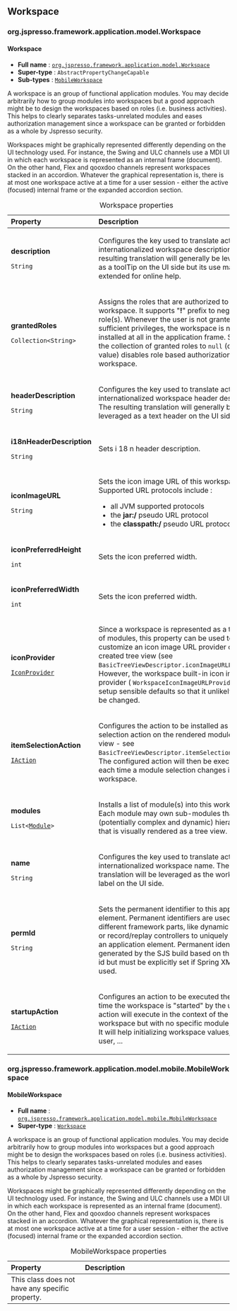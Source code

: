 ## Workspace

### org.jspresso.framework.application.model.Workspace
#### Workspace

+ **Full name** : [`org.jspresso.framework.application.model.Workspace`](http://www.jspresso.org/external/maven-site/apidocs/org/jspresso/framework/application/model/Workspace.html)
+ **Super-type** : `AbstractPropertyChangeCapable`
+ **Sub-types** : [`MobileWorkspace`](org.jspresso.framework.application.model.mobile.MobileWorkspace)



A workspace is an group of functional application modules. You may decide
 arbitrarily how to group modules into workspaces but a good approach might be
 to design the workspaces based on roles (i.e. business activities). This
 helps to clearly separates tasks-unrelated modules and eases authorization
 management since a workspace can be granted or forbidden as a whole by
 Jspresso security.
 <p/>
 Workspaces might be graphically represented differently depending on the UI
 technology used. For instance, the Swing and ULC channels use a MDI UI in
 which each workspace is represented as an internal frame (document). On the
 other hand, Flex and qooxdoo channels represent workspaces stacked in an
 accordion. Whatever the graphical representation is, there is at most one
 workspace active at a time for a user session - either the active (focused)
 internal frame or the expanded accordion section.



<table>
<caption>Workspace properties</caption>
<colgroup>
<col width="33%" />
<col width="66%" />
</colgroup>
<thead>
<tr class="header">
<th align="left">Property</th>
<th align="left">Description</th>
</tr>
</thead>
<tbody>
<tr class="odd">
<td align="left"><p><strong>description</strong></p><p><code>String</code></p></td>
<td><p>Configures the key used to translate actual internationalized workspace
 description. The resulting translation will generally be leveraged as a
 toolTip on the UI side but its use may be extended for online help.</p></td>
</tr>
<tr class="even">
<td align="left"><p><strong>grantedRoles</strong></p><p><code>Collection&#x200B;&lt;&#x200B;String&#x200B;&gt;&#x200B;</code></p></td>
<td><p>Assigns the roles that are authorized to start this workspace. It supports
 &quot;<b>!</b>&quot; prefix to negate the role(s). Whenever the user is not
 granted sufficient privileges, the workspace is not installed at all in the
 application frame. Setting the collection of granted roles to
 <code>null</code> (default value) disables role based authorization on this
 workspace.</p></td>
</tr>
<tr class="odd">
<td align="left"><p><strong>headerDescription</strong></p><p><code>String</code></p></td>
<td><p>Configures the key used to translate actual internationalized workspace
 header description. The resulting translation will generally be leveraged as a
 text header on the UI side.</p></td>
</tr>
<tr class="even">
<td align="left"><p><strong>i18nHeaderDescription</strong></p><p><code>String</code></p></td>
<td><p>Sets i 18 n header description.</p></td>
</tr>
<tr class="odd">
<td align="left"><p><strong>iconImageURL</strong></p><p><code>String</code></p></td>
<td><p>Sets the icon image URL of this workspace. Supported URL protocols include
 :
 <ul>
 <li>all JVM supported protocols</li>
 <li>the <b>jar:/</b> pseudo URL protocol</li>
 <li>the <b>classpath:/</b> pseudo URL protocol</li>
 </ul></p></td>
</tr>
<tr class="even">
<td align="left"><p><strong>iconPreferredHeight</strong></p><p><code>int</code></p></td>
<td><p>Sets the icon preferred width.</p></td>
</tr>
<tr class="odd">
<td align="left"><p><strong>iconPreferredWidth</strong></p><p><code>int</code></p></td>
<td><p>Sets the icon preferred width.</p></td>
</tr>
<tr class="even">
<td align="left"><p><strong>iconProvider</strong></p><p><code><a href="http://www.jspresso.org/external/maven-site/apidocs/org/jspresso/framework/util/gui/IconProvider.html">Icon&#x200B;Provider</a></code></p></td>
<td><p>Since a workspace is represented as a tree view of modules, this property
 can be used to customize an icon image URL provider on the created tree
 view (see <code>BasicTreeViewDescriptor.iconImageURLProvider</code>).
 However, the workspace built-in icon image URL provider (
 <code>WorkspaceIconImageURLProvider</code>) will setup sensible defaults so
 that it unlikely has to be changed.</p></td>
</tr>
<tr class="odd">
<td align="left"><p><strong>itemSelectionAction</strong></p><p><code><a href="http://www.jspresso.org/external/maven-site/apidocs/org/jspresso/framework/action/IAction.html">IAction</a></code></p></td>
<td><p>Configures the action to be installed as item selection action on the
 rendered module tree view - see
 <code>BasicTreeViewDescriptor.itemSelectionAction</code>. The configured
 action will then be executed each time a module selection changes in the
 workspace.</p></td>
</tr>
<tr class="even">
<td align="left"><p><strong>modules</strong></p><p><code>List&#x200B;&lt;&#x200B;<a href="http://www.jspresso.org/external/maven-site/apidocs/org/jspresso/framework/application/model/Module.html">Module</a>&#x200B;&gt;&#x200B;</code></p></td>
<td><p>Installs a list of module(s) into this workspace. Each module may own
 sub-modules that form a (potentially complex and dynamic) hierarchy, that
 is visually rendered as a tree view.</p></td>
</tr>
<tr class="odd">
<td align="left"><p><strong>name</strong></p><p><code>String</code></p></td>
<td><p>Configures the key used to translate actual internationalized workspace
 name. The resulting translation will be leveraged as the workspace label on
 the UI side.</p></td>
</tr>
<tr class="even">
<td align="left"><p><strong>permId</strong></p><p><code>String</code></p></td>
<td><p>Sets the permanent identifier to this application element. Permanent
 identifiers are used by different framework parts, like dynamic security or
 record/replay controllers to uniquely identify an application element.
 Permanent identifiers are generated by the SJS build based on the element
 id but must be explicitly set if Spring XML is used.</p></td>
</tr>
<tr class="odd">
<td align="left"><p><strong>startupAction</strong></p><p><code><a href="http://www.jspresso.org/external/maven-site/apidocs/org/jspresso/framework/action/IAction.html">IAction</a></code></p></td>
<td><p>Configures an action to be executed the first time the workspace is
 &quot;started&quot; by the user. The action will execute in the context of
 the workspace but with no specific module selected. It will help
 initializing workspace values, notify user, ...</p></td>
</tr>
</tbody>
</table>


### org.jspresso.framework.application.model.mobile.MobileWorkspace
#### MobileWorkspace

+ **Full name** : [`org.jspresso.framework.application.model.mobile.MobileWorkspace`](http://www.jspresso.org/external/maven-site/apidocs/org/jspresso/framework/application/model/mobile/MobileWorkspace.html)
+ **Super-type** : [`Workspace`](#org.jspresso.framework.application.model.Workspace)



A workspace is an group of functional application modules. You may decide
 arbitrarily how to group modules into workspaces but a good approach might be
 to design the workspaces based on roles (i.e. business activities). This
 helps to clearly separates tasks-unrelated modules and eases authorization
 management since a workspace can be granted or forbidden as a whole by
 Jspresso security.
 <p>
 Workspaces might be graphically represented differently depending on the UI
 technology used. For instance, the Swing and ULC channels use a MDI UI in
 which each workspace is represented as an internal frame (document). On the
 other hand, Flex and qooxdoo channels represent workspaces stacked in an
 accordion. Whatever the graphical representation is, there is at most one
 workspace active at a time for a user session - either the active (focused)
 internal frame or the expanded accordion section.



<table>
<caption>MobileWorkspace properties</caption>
<colgroup>
<col width="33%" />
<col width="66%" />
</colgroup>
<thead>
<tr class="header">
<th align="left">Property</th>
<th align="left">Description</th>
</tr>
</thead>
<tbody>
<tr>
<td align="left">This class does not have any specific property.</td>
<td align="left"></td>
</tr>
</tbody>
</table>



